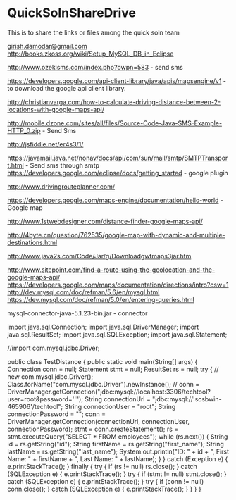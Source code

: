 # QuickSolnShareDrive
This is to share the links or files among the quick soln team

girish.damodar@gmail.com
http://books.zkoss.org/wiki/Setup_MySQL_DB_in_Eclipse


http://www.ozekisms.com/index.php?owpn=583 - send sms

https://developers.google.com/api-client-library/java/apis/mapsengine/v1 - to download the google api client library.

http://christianvarga.com/how-to-calculate-driving-distance-between-2-locations-with-google-maps-api/

http://mobile.dzone.com/sites/all/files/Source-Code-Java-SMS-Example-HTTP_0.zip - Send Sms 

http://jsfiddle.net/er4s3/1/

https://javamail.java.net/nonav/docs/api/com/sun/mail/smtp/SMTPTransport.html - Send sms through smtp
https://developers.google.com/eclipse/docs/getting_started - google plugin

http://www.drivingrouteplanner.com/

https://developers.google.com/maps-engine/documentation/hello-world - Google map

http://www.1stwebdesigner.com/distance-finder-google-maps-api/

http://4byte.cn/question/762535/google-map-with-dynamic-and-multiple-destinations.html


http://www.java2s.com/Code/Jar/g/Downloadgwtmaps3jar.htm

http://www.sitepoint.com/find-a-route-using-the-geolocation-and-the-google-maps-api/
https://developers.google.com/maps/documentation/directions/intro?csw=1
http://dev.mysql.com/doc/refman/5.6/en/mysql.html
https://dev.mysql.com/doc/refman/5.0/en/entering-queries.html

mysql-connector-java-5.1.23-bin.jar - connector


 
import java.sql.Connection;
import java.sql.DriverManager;
import java.sql.ResultSet;
import java.sql.SQLException;
import java.sql.Statement;

//import com.mysql.jdbc.Driver;

public class TestDistance {
	public static void main(String[] args) {
		Connection conn = null;
		Statement stmt = null;
		ResultSet rs = null;
		try {
//			new com.mysql.jdbc.Driver();
			Class.forName("com.mysql.jdbc.Driver").newInstance();
// conn = DriverManager.getConnection("jdbc:mysql://localhost:3306/techtool?user=root&password=''");
			String connectionUrl = "jdbc:mysql://'scsbwin-465906'/techtool";
			String connectionUser = "root";
			String connectionPassword = "";
			conn = DriverManager.getConnection(connectionUrl, connectionUser, connectionPassword);
			stmt = conn.createStatement();
			rs = stmt.executeQuery("SELECT * FROM employees");
			while (rs.next()) {
				String id = rs.getString("id");
				String firstName = rs.getString("first_name");
				String lastName = rs.getString("last_name");
				System.out.println("ID: " + id + ", First Name: " + firstName
						+ ", Last Name: " + lastName);
			}
		} catch (Exception e) {
			e.printStackTrace();
		} finally {
			try { if (rs != null) rs.close(); } catch (SQLException e) { e.printStackTrace(); }
			try { if (stmt != null) stmt.close(); } catch (SQLException e) { e.printStackTrace(); }
			try { if (conn != null) conn.close(); } catch (SQLException e) { e.printStackTrace(); }
		}
	}
}
 
